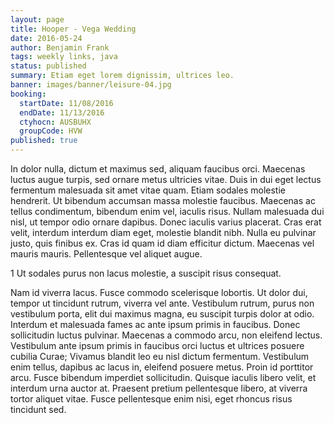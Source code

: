 ```yaml
---
layout: page
title: Hooper - Vega Wedding
date: 2016-05-24
author: Benjamin Frank
tags: weekly links, java
status: published
summary: Etiam eget lorem dignissim, ultrices leo.
banner: images/banner/leisure-04.jpg
booking:
  startDate: 11/08/2016
  endDate: 11/13/2016
  ctyhocn: AUSBUHX
  groupCode: HVW
published: true
---
```

In dolor nulla, dictum et maximus sed, aliquam faucibus orci. Maecenas luctus augue turpis, sed ornare metus ultricies vitae. Duis in dui eget lectus fermentum malesuada sit amet vitae quam. Etiam sodales molestie hendrerit. Ut bibendum accumsan massa molestie faucibus. Maecenas ac tellus condimentum, bibendum enim vel, iaculis risus. Nullam malesuada dui nisl, ut tempor odio ornare dapibus. Donec iaculis varius placerat. Cras erat velit, interdum interdum diam eget, molestie blandit nibh. Nulla eu pulvinar justo, quis finibus ex. Cras id quam id diam efficitur dictum. Maecenas vel mauris mauris. Pellentesque vel aliquet augue.

1 Ut sodales purus non lacus molestie, a suscipit risus consequat.

Nam id viverra lacus. Fusce commodo scelerisque lobortis. Ut dolor dui, tempor ut tincidunt rutrum, viverra vel ante. Vestibulum rutrum, purus non vestibulum porta, elit dui maximus magna, eu suscipit turpis dolor at odio. Interdum et malesuada fames ac ante ipsum primis in faucibus. Donec sollicitudin luctus pulvinar. Maecenas a commodo arcu, non eleifend lectus.
Vestibulum ante ipsum primis in faucibus orci luctus et ultrices posuere cubilia Curae; Vivamus blandit leo eu nisl dictum fermentum. Vestibulum enim tellus, dapibus ac lacus in, eleifend posuere metus. Proin id porttitor arcu. Fusce bibendum imperdiet sollicitudin. Quisque iaculis libero velit, et interdum urna auctor at. Praesent pretium pellentesque libero, at viverra tortor aliquet vitae. Fusce pellentesque enim nisi, eget rhoncus risus tincidunt sed.
